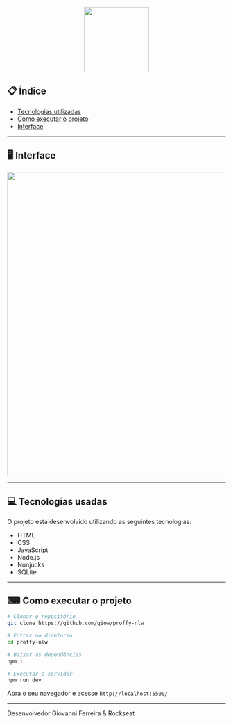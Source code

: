 <p align="center">
  <img src="https://i.ibb.co/Pgd8RHs/89223832-dd796380-d5ad-11ea-9a39-fc852538ca13.png" width="150" >
</p>

## 📋 Índice

- [Tecnologias utilizadas](#-Tecnologias-utilizadas)
- [Como executar o projeto](#-Como-executar-o-projeto)
- [Interface](#-Interface)

---

## 🖥 Interface

<p align="center">
  <img src="https://ik.imagekit.io/capitao/Proffy/final_1596781937_urgAUoPC-.jpg" width="700" >
</p>

---

## 💻 Tecnologias usadas

O projeto está desenvolvido utilizando as seguintes tecnologias:

- HTML
- CSS
- JavaScript
- Node.js 
- Nunjucks 
- SQLite 

--- 

## ⌨ Como executar o projeto

```bash
# Clonar o repositório
git clone https://github.com/giow/proffy-nlw

# Entrar no diretório
cd proffy-nlw

# Baixar as dependências
npm i

# Executar o servidor
npm run dev
```

Abra o seu navegador e acesse `http://localhost:5500/`

---

Desenvolvedor Giovanni Ferreira & Rockseat
